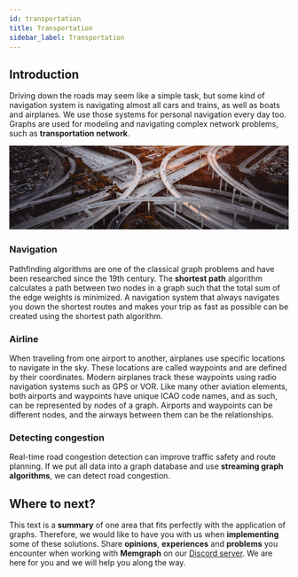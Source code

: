 ```yaml
---
id: transportation
title: Transportation
sidebar_label: Transportation
---
```


## Introduction

Driving down the roads may seem like a simple task, but some kind of navigation
system is navigating almost all cars and trains, as well as boats and airplanes.
We use those systems for personal navigation every day too. Graphs are used for
modeling and navigating complex network problems, such as **transportation
network**.

![memgraph-graph-algorithm-applications-transportation](../data/use-cases/memgraph-graph-algorithm-applications-transportation.png)

### Navigation

Pathfinding algorithms are one of the classical graph problems and have been
researched since the 19th century. The **shortest path** algorithm calculates a
path between two nodes in a graph such that the total sum of the edge weights is
minimized. A navigation system that always navigates you down the shortest
routes and makes your trip as fast as possible can be created using the shortest
path algorithm.

### Airline

When traveling from one airport to another, airplanes use specific locations to
navigate in the sky. These locations are called waypoints and are defined by
their coordinates. Modern airplanes track these waypoints using radio navigation
systems such as GPS or VOR. Like many other aviation elements, both airports and
waypoints have unique ICAO code names, and as such, can be represented by nodes
of a graph. Airports and waypoints can be different nodes, and the airways
between them can be the relationships.

### Detecting congestion

Real-time road congestion detection can improve traffic safety and route
planning. If we put all data into a graph database and use **streaming graph
algorithms**, we can detect road congestion.

## Where to next?

This text is a **summary** of one area that fits perfectly with the application
of graphs. Therefore, we would like to have you with us when **implementing**
some of these solutions. Share **opinions**, **experiences** and **problems**
you encounter when working with **Memgraph** on our [Discord
server](https://discord.gg/memgraph). We are here for you and we will help you
along the way.
